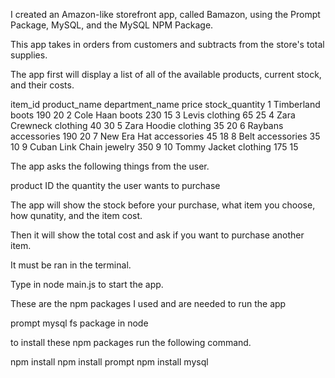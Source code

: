I created an Amazon-like storefront app, called Bamazon, using the Prompt Package, MySQL, and the MySQL NPM Package.

This app takes in orders from customers and subtracts from the store's total supplies.

The app first will display a list of all of the available products, current stock, and their costs. 

item_id	product_name	department_name	price	stock_quantity
1	Timberland	boots	190	20
2	Cole Haan	boots	230	15
3	Levis	clothing	65	25
4	Zara Crewneck	clothing	40	30
5	Zara Hoodie	clothing	35	20
6	Raybans	accessories	190	20
7	New Era Hat	accessories	45	18
8	Belt	accessories	35	10
9	Cuban Link Chain	jewelry	350	9
10	Tommy Jacket	clothing	175	15

The app asks the following things from the user.

product ID
the quantity the user wants to purchase 




The app will show the stock before your purchase, what item you choose, how qunatity, and the item cost.

Then it will show the total cost and ask if you want to purchase another item. 


It must be ran in the terminal.

Type in node main.js to start the app.

These are the npm packages I used and are needed to run the app

prompt
mysql
fs package in node

to install these npm packages run the following command.

npm install 
npm install prompt
npm install mysql